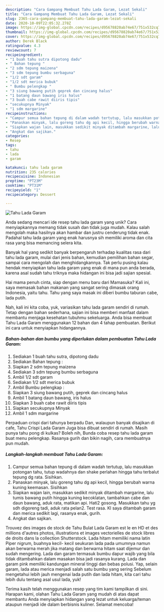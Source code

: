 ```yaml
---
description: "Cara Gampang Membuat Tahu Lada Garam, Lezat Sekali"
title: "Cara Gampang Membuat Tahu Lada Garam, Lezat Sekali"
slug: 2365-cara-gampang-membuat-tahu-lada-garam-lezat-sekali
date: 2020-10-09T22:05:32.278Z
image: https://img-global.cpcdn.com/recipes/d95678820ab74e67/751x532cq70/tahu-lada-garam-foto-resep-utama.jpg
thumbnail: https://img-global.cpcdn.com/recipes/d95678820ab74e67/751x532cq70/tahu-lada-garam-foto-resep-utama.jpg
cover: https://img-global.cpcdn.com/recipes/d95678820ab74e67/751x532cq70/tahu-lada-garam-foto-resep-utama.jpg
author: Derek Black
ratingvalue: 4.3
reviewcount: 7
recipeingredient:
- "1 buah tahu sutra dipotong dadu"
- " Bahan tepung "
- "2 sdm tepung maizena"
- "3 sdm tepung bumbu serbaguna"
- "1/2 sdt garam"
- "1/2 sdt merica bubuk"
- " Bumbu pelengkap "
- "3 siung bawang putih geprek dan cincang halus"
- "1 batang daun bawang iris halus"
- "3 buah cabe rawit diiris tipis"
- "secukupnya Minyak"
- "1 sdm margarine"
recipeinstructions:
- "Campur semua bahan tepung di dalam wadah tertutup, lalu masukkan potongan tahu, tutup wadahnya dan shake perlahan hingga tahu terbalut tepung dg rata. Sisihkan."
- "Panaskan minyak, lalu goreng tahu dg api kecil, hingga berubah warna kuning keemasan. Sisihkan"
- "Siapkan wajan lain, masukkan sedikit minyak ditambah margarine, lalu tumis bawang putih hingga kuning kecoklatan, tambahkan cabe dan daun bawang, aduk rata, matikan api. Hati2 gosong. Masukkan tahu yg sdh digoreng tadi, aduk rata pelan2. Test rasa. Kl saya ditambah garam dan merica sedikit lagi, rasanya enak, gurih."
- "Angkat dan sajikan."
categories:
- Resep
tags:
- tahu
- lada
- garam

katakunci: tahu lada garam 
nutrition: 235 calories
recipecuisine: Indonesian
preptime: "PT23M"
cooktime: "PT31M"
recipeyield: "1"
recipecategory: Dessert

---
```



![Tahu Lada Garam](https://img-global.cpcdn.com/recipes/d95678820ab74e67/751x532cq70/tahu-lada-garam-foto-resep-utama.jpg)

Anda sedang mencari ide resep tahu lada garam yang unik? Cara menyiapkannya memang tidak susah dan tidak juga mudah. Kalau salah mengolah maka hasilnya akan hambar dan justru cenderung tidak enak. Padahal tahu lada garam yang enak harusnya sih memiliki aroma dan cita rasa yang bisa memancing selera kita.

Banyak hal yang sedikit banyak berpengaruh terhadap kualitas rasa dari tahu lada garam, mulai dari jenis bahan, kemudian pemilihan bahan segar, sampai cara mengolah dan menghidangkannya. Tak perlu pusing kalau hendak menyiapkan tahu lada garam yang enak di mana pun anda berada, karena asal sudah tahu triknya maka hidangan ini bisa jadi sajian spesial.

Hai mama penuh cinta, siap dengan menu baru dari Mamasuka? Kali ini, saya memasak bahan makanan yang sangat sering dimasak orang Indonesia, yaitu tahu. Tahu yang saya masak ini diberi bumbu taburan cabe, lada putih.


Nah, kali ini kita coba, yuk, variasikan tahu lada garam sendiri di rumah. Tetap dengan bahan sederhana, sajian ini bisa memberi manfaat dalam membantu menjaga kesehatan tubuhmu sekeluarga. Anda bisa membuat Tahu Lada Garam menggunakan 12 bahan dan 4 tahap pembuatan. Berikut ini cara untuk menyiapkan hidangannya.

<!--inarticleads1-->

##### Bahan-bahan dan bumbu yang diperlukan dalam pembuatan Tahu Lada Garam:

1. Sediakan 1 buah tahu sutra, dipotong dadu
1. Sediakan  Bahan tepung :
1. Siapkan 2 sdm tepung maizena
1. Sediakan 3 sdm tepung bumbu serbaguna
1. Ambil 1/2 sdt garam
1. Sediakan 1/2 sdt merica bubuk
1. Ambil  Bumbu pelengkap :
1. Siapkan 3 siung bawang putih, geprek dan cincang halus
1. Ambil 1 batang daun bawang, iris halus
1. Siapkan 3 buah cabe rawit diiris tipis
1. Siapkan secukupnya Minyak
1. Ambil 1 sdm margarine


Perpaduan crispi dari tahunya berpadu Dan, walaupun banyak disajikan di cafe, Tahu Crispi Lada Garam Juga bisa dibuat sendiri di rumah. Masih punya tahu pong di kulkas? Boleh nih, Bunda coba resep tahu lada garam buat menu pelengkap. Rasanya gurih dan bikin nagih, cara membuatnya pun mudah. 

<!--inarticleads2-->

##### Langkah-langkah membuat Tahu Lada Garam:

1. Campur semua bahan tepung di dalam wadah tertutup, lalu masukkan potongan tahu, tutup wadahnya dan shake perlahan hingga tahu terbalut tepung dg rata. Sisihkan.
1. Panaskan minyak, lalu goreng tahu dg api kecil, hingga berubah warna kuning keemasan. Sisihkan
1. Siapkan wajan lain, masukkan sedikit minyak ditambah margarine, lalu tumis bawang putih hingga kuning kecoklatan, tambahkan cabe dan daun bawang, aduk rata, matikan api. Hati2 gosong. Masukkan tahu yg sdh digoreng tadi, aduk rata pelan2. Test rasa. Kl saya ditambah garam dan merica sedikit lagi, rasanya enak, gurih.
1. Angkat dan sajikan.


Trouvez des images de stock de Tahu Bulat Lada Garam est le en HD et des millions d&#39;autres photos, illustrations et images vectorielles de stock libres de droits dans la collection Shutterstock. Lada hitam memiliki nama latin Piper nigrum, buahnya kecil- kecil seukuran lada pada umumnya namun akan berwarna merah jika matang dan berwarna hitam saat dijemur dan sudah mengering. Lada dan garam termasuk bumbu dapur wajib yang bila tidak ditambahkan dalam masakan bisa jadi rasanya kurang. Lada dan garam pink memiliki kandungan mineral tinggi dan bebas polusi. Yap, selain garam, lada atau merica menjadi salah satu bumbu yang sering Sebelum mengetahui lebih jauh mengenai lada putih dan lada hitam, kita cari tahu lebih dulu tentang asal usul lada, yuk! 

Terima kasih telah menggunakan resep yang tim kami tampilkan di sini. Harapan kami, olahan Tahu Lada Garam yang mudah di atas dapat membantu Anda menyiapkan hidangan yang lezat untuk keluarga/teman ataupun menjadi ide dalam berbisnis kuliner. Selamat mencoba!
